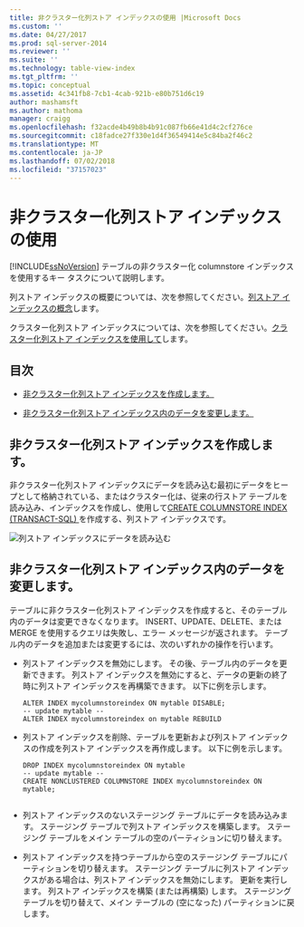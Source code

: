 ```yaml
---
title: 非クラスター化列ストア インデックスの使用 |Microsoft Docs
ms.custom: ''
ms.date: 04/27/2017
ms.prod: sql-server-2014
ms.reviewer: ''
ms.suite: ''
ms.technology: table-view-index
ms.tgt_pltfrm: ''
ms.topic: conceptual
ms.assetid: 4c341fb8-7cb1-4cab-921b-e80b751d6c19
author: mashamsft
ms.author: mathoma
manager: craigg
ms.openlocfilehash: f32acde4b49b8b4b91c087fb66e41d4c2cf276ce
ms.sourcegitcommit: c18fadce27f330e1d4f36549414e5c84ba2f46c2
ms.translationtype: MT
ms.contentlocale: ja-JP
ms.lasthandoff: 07/02/2018
ms.locfileid: "37157023"
---
```

# <a name="using-nonclustered-columnstore-indexes"></a>非クラスター化列ストア インデックスの使用
  [!INCLUDE[ssNoVersion](../includes/ssnoversion-md.md)] テーブルの非クラスター化 columnstore インデックスを使用するキー タスクについて説明します。  
  
 列ストア インデックスの概要については、次を参照してください。[列ストア インデックスの概念](../relational-databases/indexes/columnstore-indexes-described.md)します。  
  
 クラスター化列ストア インデックスについては、次を参照してください。[クラスター化列ストア インデックスを使用して](../relational-databases/indexes/indexes.md)します。  
  
## <a name="contents"></a>目次  
  
-   [非クラスター化列ストア インデックスを作成します。](../../2014/database-engine/using-nonclustered-columnstore-indexes.md#load)  
  
-   [非クラスター化列ストア インデックス内のデータを変更します。](../../2014/database-engine/using-nonclustered-columnstore-indexes.md#change)  
  
##  <a name="load"></a> 非クラスター化列ストア インデックスを作成します。  
 非クラスター化列ストア インデックスにデータを読み込む最初にデータをヒープとして格納されている、またはクラスター化は、従来の行ストア テーブルを読み込み、インデックスを作成し、使用して[CREATE COLUMNSTORE INDEX &#40;TRANSACT-SQL&#41; ](/sql/t-sql/statements/create-columnstore-index-transact-sql)を作成する、列ストア インデックスです。  
  
 ![列ストア インデックスにデータを読み込む](../../2014/database-engine/media/sql-server-pdw-columnstore-loadprocess-nonclustered.gif "列ストア インデックスにデータを読み込む")  
  
##  <a name="change"></a> 非クラスター化列ストア インデックス内のデータを変更します。  
 テーブルに非クラスター化列ストア インデックスを作成すると、そのテーブル内のデータは変更できなくなります。 INSERT、UPDATE、DELETE、または MERGE を使用するクエリは失敗し、エラー メッセージが返されます。 テーブル内のデータを追加または変更するには、次のいずれかの操作を行います。  
  
-   列ストア インデックスを無効にします。 その後、テーブル内のデータを更新できます。 列ストア インデックスを無効にすると、データの更新の終了時に列ストア インデックスを再構築できます。 以下に例を示します。  
  
    ```  
    ALTER INDEX mycolumnstoreindex ON mytable DISABLE;  
    -- update mytable --  
    ALTER INDEX mycolumnstoreindex on mytable REBUILD  
    ```  
  
-   列ストア インデックスを削除、テーブルを更新および列ストア インデックスの作成を列ストア インデックスを再作成します。 以下に例を示します。  
  
    ```  
    DROP INDEX mycolumnstoreindex ON mytable  
    -- update mytable --  
    CREATE NONCLUSTERED COLUMNSTORE INDEX mycolumnstoreindex ON mytable;  
  
    ```  
  
-   列ストア インデックスのないステージング テーブルにデータを読み込みます。 ステージング テーブルで列ストア インデックスを構築します。 ステージング テーブルをメイン テーブルの空のパーティションに切り替えます。  
  
-   列ストア インデックスを持つテーブルから空のステージング テーブルにパーティションを切り替えます。 ステージング テーブルに列ストア インデックスがある場合は、列ストア インデックスを無効にします。 更新を実行します。 列ストア インデックスを構築 (または再構築) します。 ステージング テーブルを切り替えて、メイン テーブルの (空になった) パーティションに戻します。  
  

  
  

